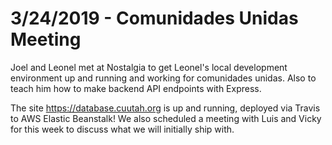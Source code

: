 # 3/24/2019 - Comunidades Unidas Meeting

Joel and Leonel met at Nostalgia to get Leonel's local development environment up and running and working for comunidades unidas. Also to teach him how to make backend API endpoints with Express.

The site https://database.cuutah.org is up and running, deployed via Travis to AWS Elastic Beanstalk! We also scheduled a meeting with Luis and Vicky for this week to discuss what we will
initially ship with.
